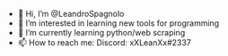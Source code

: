 - 👋 Hi, I’m @LeandroSpagnolo
- 👀 I’m interested in learning new tools for programming
- 🌱 I’m currently learning python/web scraping
- 📫 How to reach me:
Discord: xXLeanXx#2337

<!---
LeandroSpagnolo/LeandroSpagnolo is a ✨ special ✨ repository because its `README.md` (this file) appears on your GitHub profile.
You can click the Preview link to take a look at your changes.
--->
